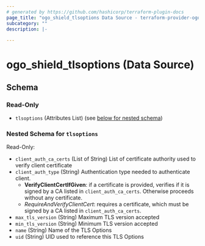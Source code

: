 ```yaml
---
# generated by https://github.com/hashicorp/terraform-plugin-docs
page_title: "ogo_shield_tlsoptions Data Source - terraform-provider-ogo"
subcategory: ""
description: |-
  
---
```


# ogo_shield_tlsoptions (Data Source)





<!-- schema generated by tfplugindocs -->
## Schema

### Read-Only

- `tlsoptions` (Attributes List) (see [below for nested schema](#nestedatt--tlsoptions))

<a id="nestedatt--tlsoptions"></a>
### Nested Schema for `tlsoptions`

Read-Only:

- `client_auth_ca_certs` (List of String) List of certificate authority used to verify client certificate
- `client_auth_type` (String) Authentication type needed to authenticate client.
  * **VerifyClientCertIfGiven**: if a certificate is provided, verifies if it is signed by a CA listed in `client_auth_ca_certs`. Otherwise proceeds without any certificate.
  * *RequireAndVerifyClientCert*: requires a certificate, which must be signed by a CA listed in `client_auth_ca_certs`.
- `max_tls_version` (String) Maximum TLS version accepted
- `min_tls_version` (String) Minimum TLS version accepted
- `name` (String) Name of the TLS Options
- `uid` (String) UID used to reference this TLS Options
